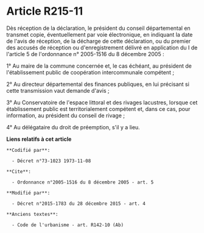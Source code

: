 # Article R215-11

Dès réception de la déclaration, le président du conseil départemental en transmet copie, éventuellement par voie
électronique, en indiquant la date de l'avis de réception, de la décharge de cette déclaration, ou du premier des accusés de
réception ou d'enregistrement délivré en application du I de l'article 5 de l'ordonnance n° 2005-1516 du 8 décembre 2005 :

1° Au maire de la commune concernée et, le cas échéant, au président de l'établissement public de coopération intercommunale
compétent ;

2° Au directeur départemental des finances publiques, en lui précisant si cette transmission vaut demande d'avis ;

3° Au Conservatoire de l'espace littoral et des rivages lacustres, lorsque cet établissement public est territorialement
compétent et, dans ce cas, pour information, au président du conseil de rivage ;

4° Au délégataire du droit de préemption, s'il y a lieu.

**Liens relatifs à cet article**

	**Codifié par**:

	  - Décret n°73-1023 1973-11-08

	**Cite**:

	  - Ordonnance n°2005-1516 du 8 décembre 2005 - art. 5

	**Modifié par**:

	  - Décret n°2015-1783 du 28 décembre 2015 - art. 4

	**Anciens textes**:

	  - Code de l'urbanisme - art. R142-10 (Ab)
